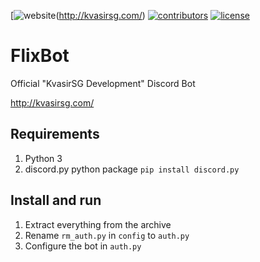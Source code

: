 [![website](https://img.shields.io/badge/Website-KvasigSG-lightgrey.svg)(http://kvasirsg.com/) [![contributors](https://img.shields.io/badge/contributors-5-blue.svg)](https://github.com/KvasirSGDevelopment/FlixBot/graphs/contributors) [![license](https://img.shields.io/github/license/mashape/apistatus.svg)](https://github.com/KvasirSGDevelopment/FlixBot/blob/master/LICENSE.md)
<br>
# FlixBot
Official "KvasirSG Development" Discord Bot

http://kvasirsg.com/

## Requirements

1. Python 3
2. discord.py python package `pip install discord.py`

## Install and run

1. Extract everything from the archive
2. Rename `rm_auth.py` in `config` to `auth.py`
3. Configure the bot in `auth.py`
